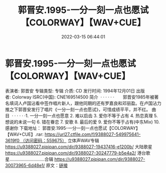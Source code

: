 ﻿---
title: 郭晋安.1995-一分一刻一点也愿试【COLORWAY】【WAV+CUE】
date: 2022-03-15 06:44:01
categories: WAV车载音乐、镜像
tags: 华语中文
---
# 郭晋安.1995-一分一刻一点也愿试【COLORWAY】【WAV+CUE】

表演者: 郭晋安
专辑类型: 专辑
介质: CD
发行时间: 1994年12月01日
出版者: Colorway
ISRC(中国): CNE169514500
简介  · · · · · ·　　郭晋安1985年被著名填词人卢国沾看中签作唱片新人，跟他同期的还有罗嘉良和邓丽盈。在卢国沾力推之下郭晋安发行了唱片《一分一刻一点也愿试》，可惜成绩平平，并不红。
曲目  · · · · · ·1.
一分一刻一点也愿意
2. 难以启齿
3. 爱你不等于占有
4. 热恋真理
5. 想说的未说一句
6. 错在眷恋
7. 安歌
8. 最后的爱
9. 爱你不等于占有(中东Mix)
10. 感谢你
下载地址：
郭晋安.1995-一分一刻一点也愿试【COLORWAY】【WAV+CUE】.rar: https://url27.ctfile.com/f/9388027-549975641-3619f0 （访问密码：559675）
立体声WAV专辑
https://u9388027.pipipan.com/dir/9388027-19437416-e1200b/
大陆歌星
https://u9388027.pipipan.com/dir/9388027-30247779-b5e4a2/
港台歌星............................合辑
https://u9388027.pipipan.com/dir/9388027-30073965-6d48e1/
原文：[链接](https://blog.sina.com.cn/s/blog_1647c7e7601030w7n.html)